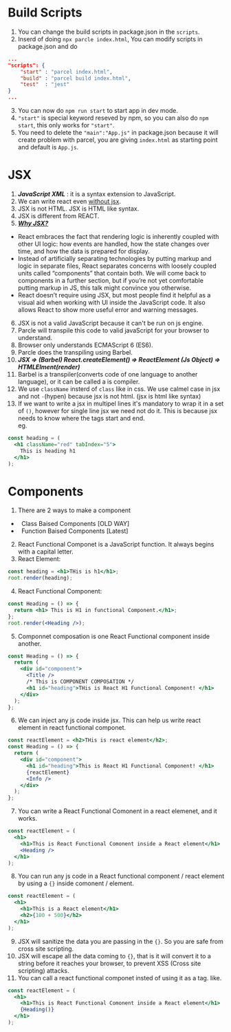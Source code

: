 # Build Scripts

1. You can change the build scripts in package.json in the `scripts`.
2. Inserd of doing `npx parcle index.html`, You can modify scripts in package.json and do

```json
...
"scripts": {
    "start" : "parcel index.html",
    "build" : "parcel build index.html",
    "test"  : "jest"
}
...
```

3. You can now do `npm run start` to start app in dev mode.
4. `"start"` is special keyword reseved by npm, so you can also do `npm start`, this only works for `"start"`.
5. You need to delete the `"main":"App.js"` in package.json because it will create problem with parcel, you are giving `index.html` as starting point and default is `App.js`.

# JSX

1. **_JavaScript XML_** : it is a syntax extension to JavaScript.
2. We can write react even [without jsx](https://legacy.reactjs.org/docs/react-without-jsx.html).
3. JSX is not HTML. JSX is HTML like syntax.
4. JSX is different from REACT.
5. [**_Why JSX?_**](https://legacy.reactjs.org/docs/introducing-jsx.html)
   <br>

- React embraces the fact that rendering logic is inherently coupled with other UI logic: how events are handled, how the state changes over time, and how the data is prepared for display.
  <br>
- Instead of artificially separating technologies by putting markup and logic in separate files, React separates concerns with loosely coupled units called “components” that contain both. We will come back to components in a further section, but if you’re not yet comfortable putting markup in JS, this talk might convince you otherwise.
  <br>
- React doesn’t require using JSX, but most people find it helpful as a visual aid when working with UI inside the JavaScript code. It also allows React to show more useful error and warning messages.

6. JSX is not a valid JavaScript because it can't be run on js engine.
7. Parcle will transpile this code to valid javaScript for your browser to understand.
8. Browser only understands ECMAScript 6 (ES6).
9. Parcle does the transpiling using Barbel.
10. **_JSX => (Barbel) React.createElement() => ReactElement (Js Object) => HTMLElment(render)_**
11. Barbel is a transpiler(converts code of one language to another language), or it can be called a is compiler.
12. We use `className` insterd of `class` like in css. We use calmel case in jsx and not `-`(hypen) because jsx is not html. (jsx is html like syntax)
13. If we want to write a jsx in multipel lines it's mandatory to wrap it in a set of `()`, however for single line jsx we need not do it. This is because jsx needs to know where the tags start and end. <br>
    eg.

```jsx
const heading = (
  <h1 className="red" tabIndex="5">
    This is heading h1
  </h1>
);
```

# Components

1. There are 2 ways to make a component<br>

- &nbsp; Class Baised Components [OLD WAY]
- &nbsp; Function Baised Components [Latest]

2. React Functional Componet is a JavaScript function. It always begins with a capital letter.
3. React Element:<br>

```jsx
const heading = <h1>THis is h1</h1>;
root.render(heading);
```

4. React Functional Component: <br>

```jsx
const Heading = () => {
  return <h1> This is H1 in functional Component.</h1>;
};
root.render(<Heading />);
```

5. Componnet composation is one React Functional component inside another.

```jsx
const Heading = () => {
  return (
    <div id="component">
      <Title />
      /* This is COMPONENT COMPOSATION */
      <h1 id="heading">THis is React H1 Functional Component! </h1>
    </div>
  );
};
```

6. We can inject any js code inside jsx. This can help us write react element in react functional componet.
   <br>

```jsx
const reactElement = <h2>THis is react element</h2>;
const Heading = () => {
  return (
    <div id="component">
      <h1 id="heading">This is React H1 Functional Component! </h1>
      {reactElement}
      <Info />
    </div>
  );
};
```

7. You can write a React Functional Comonent in a react elemenet, and it works.

```jsx
const reactElement = (
  <h1>
    <h1>This is React Functional Comonent inside a React element</h1>
    <Heading />
  </h1>
);
```

8. You can run any js code in a React functional component / react element by using a `{}` inside comonent / element.
   <br>

```jsx
const reactElement = (
  <h1>
    <h1>This is a React element</h1>
    <h2>{100 + 500}</h2>
  </h1>
);
```

9. JSX will sanitize the data you are passing in the `{}`. So you are safe from cross site scripting.
10. JSX will escape all the data coming to `{}`, that is it will convert it to a string before it reaches your browser, to prevent XSS (Cross site scripting) attacks.
11. You can call a react functional componet insted of using it as a tag. like.

```jsx
const reactElement = (
  <h1>
    <h1>This is React Functional Comonent inside a React element</h1>
    {Heading()}
  </h1>
);
```
